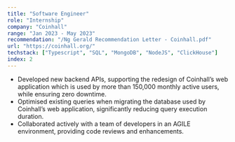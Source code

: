 ```yaml
---
title: "Software Engineer"
role: "Internship"
company: "Coinhall"
range: "Jan 2023 - May 2023"
recommendation: "/Ng Gerald Recommendation Letter - Coinhall.pdf"
url: "https://coinhall.org/"
techstack: ["Typescript", "SQL", "MongoDB", "NodeJS", "ClickHouse"]
index: 2
---
```


- Developed new backend APIs, supporting the redesign of Coinhall’s web application which is used by more than 150,000 monthly active users, while ensuring zero downtime.
- Optimised existing queries when migrating the database used by Coinhall’s web application, significantly reducing query execution duration.
- Collaborated actively with a team of developers in an AGILE environment, providing code reviews and enhancements.
